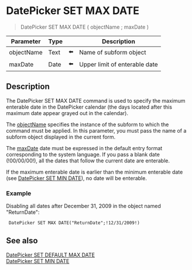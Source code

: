 # DatePicker SET MAX DATE

> DatePicker SET MAX DATE ( objectName ; maxDate )

| Parameter | Type |     | Description |
| --- | --- | --- | --- |
| objectName | Text | ⬅️ | Name of subform object |
| maxDate | Date | ⬅️ | Upper limit of enterable date |
## Description

The DatePicker SET MAX DATE command is used to specify the maximum enterable date in the DatePicker calendar (the days located after this maximum date appear grayed out in the calendar).

The [objectName](# "Name of subform object") specifies the instance of the subform to which the command must be applied. In this parameter, you must pass the name of a subform object displayed in the current form.

The [maxDate](# "Upper limit of enterable date") date must be expressed in the default entry format corresponding to the system language. If you pass a blank date (!00/00/00!), all the dates that follow the current date are enterable.

If the maximum enterable date is earlier than the minimum enterable date (see [DatePicker SET MIN DATE](DatePicker%20SET%20MIN%20DATE.md "DatePicker SET MIN DATE")), no date will be enterable.

### Example  

Disabling all dates after December 31, 2009 in the object named "ReturnDate":

```4d
 DatePicker SET MAX DATE("ReturnDate";!12/31/2009!)
```

## See also

[DatePicker SET DEFAULT MAX DATE](DatePicker%20SET%20DEFAULT%20MAX%20DATE.md)  
[DatePicker SET MIN DATE](DatePicker%20SET%20MIN%20DATE.md)
